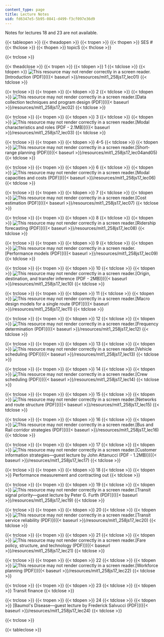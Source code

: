 ```yaml
---
content_type: page
title: Lecture Notes
uid: fd6347e5-5b95-0841-d499-f3cf097e36d9
---
```


Notes for lectures 18 and 23 are not available.

{{< tableopen >}}
{{< theadopen >}}
{{< tropen >}}
{{< thopen >}}
SES #
{{< thclose >}}
{{< thopen >}}
topicS
{{< thclose >}}

{{< trclose >}}

{{< theadclose >}}
{{< tropen >}}
{{< tdopen >}}
1
{{< tdclose >}}
{{< tdopen >}}
![This resource may not render correctly in a screen reader.](/images/inacessible.gif)[Introduction (PDF)]({{< baseurl >}}/resources/mit1_258js17_lec01)
{{< tdclose >}}

{{< trclose >}}
{{< tropen >}}
{{< tdopen >}}
2
{{< tdclose >}}
{{< tdopen >}}
![This resource may not render correctly in a screen reader.](/images/inacessible.gif)[Data collection techniques and program design (PDF)]({{< baseurl >}}/resources/mit1_258js17_lec02)
{{< tdclose >}}

{{< trclose >}}
{{< tropen >}}
{{< tdopen >}}
3
{{< tdclose >}}
{{< tdopen >}}
![This resource may not render correctly in a screen reader.](/images/inacessible.gif)[Modal characteristics and roles (PDF - 2.1MB)]({{< baseurl >}}/resources/mit1_258js17_lec03)
{{< tdclose >}}

{{< trclose >}}
{{< tropen >}}
{{< tdopen >}}
4–5
{{< tdclose >}}
{{< tdopen >}}
![This resource may not render correctly in a screen reader.](/images/inacessible.gif)[Short-range planning (PDF)]({{< baseurl >}}/resources/mit1_258js17_lec04and05)
{{< tdclose >}}

{{< trclose >}}
{{< tropen >}}
{{< tdopen >}}
6
{{< tdclose >}}
{{< tdopen >}}
![This resource may not render correctly in a screen reader.](/images/inacessible.gif)[Modal capacities and costs (PDF)]({{< baseurl >}}/resources/mit1_258js17_lec06)
{{< tdclose >}}

{{< trclose >}}
{{< tropen >}}
{{< tdopen >}}
7
{{< tdclose >}}
{{< tdopen >}}
![This resource may not render correctly in a screen reader.](/images/inacessible.gif)[Cost estimation (PDF)]({{< baseurl >}}/resources/mit1_258js17_lec07)
{{< tdclose >}}

{{< trclose >}}
{{< tropen >}}
{{< tdopen >}}
8
{{< tdclose >}}
{{< tdopen >}}
![This resource may not render correctly in a screen reader.](/images/inacessible.gif)[Ridership forecasting (PDF)]({{< baseurl >}}/resources/mit1_258js17_lec08)
{{< tdclose >}}

{{< trclose >}}
{{< tropen >}}
{{< tdopen >}}
9
{{< tdclose >}}
{{< tdopen >}}
![This resource may not render correctly in a screen reader.](/images/inacessible.gif)[Performance models (PDF)]({{< baseurl >}}/resources/mit1_258js17_lec09)
{{< tdclose >}}

{{< trclose >}}
{{< tropen >}}
{{< tdopen >}}
10
{{< tdclose >}}
{{< tdopen >}}
![This resource may not render correctly in a screen reader.](/images/inacessible.gif)[Origin, destination, and transfer inference (PDF - 2MB)]({{< baseurl >}}/resources/mit1_258js17_lec10)
{{< tdclose >}}

{{< trclose >}}
{{< tropen >}}
{{< tdopen >}}
11
{{< tdclose >}}
{{< tdopen >}}
![This resource may not render correctly in a screen reader.](/images/inacessible.gif)[Macro design models for a single route (PDF)]({{< baseurl >}}/resources/mit1_258js17_lec11)
{{< tdclose >}}

{{< trclose >}}
{{< tropen >}}
{{< tdopen >}}
12
{{< tdclose >}}
{{< tdopen >}}
![This resource may not render correctly in a screen reader.](/images/inacessible.gif)[Frequency determination (PDF)]({{< baseurl >}}/resources/mit1_258js17_lec12)
{{< tdclose >}}

{{< trclose >}}
{{< tropen >}}
{{< tdopen >}}
13
{{< tdclose >}}
{{< tdopen >}}
![This resource may not render correctly in a screen reader.](/images/inacessible.gif)[Vehicle scheduling (PDF)]({{< baseurl >}}/resources/mit1_258js17_lec13)
{{< tdclose >}}

{{< trclose >}}
{{< tropen >}}
{{< tdopen >}}
14
{{< tdclose >}}
{{< tdopen >}}
![This resource may not render correctly in a screen reader.](/images/inacessible.gif)[Crew scheduling (PDF)]({{< baseurl >}}/resources/mit1_258js17_lec14)
{{< tdclose >}}

{{< trclose >}}
{{< tropen >}}
{{< tdopen >}}
15
{{< tdclose >}}
{{< tdopen >}}
![This resource may not render correctly in a screen reader.](/images/inacessible.gif)[Networks and route structure (PDF)]({{< baseurl >}}/resources/mit1_258js17_lec15)
{{< tdclose >}}

{{< trclose >}}
{{< tropen >}}
{{< tdopen >}}
16
{{< tdclose >}}
{{< tdopen >}}
![This resource may not render correctly in a screen reader.](/images/inacessible.gif)[Bus and Rail corridor strategies (PDF)]({{< baseurl >}}/resources/mit1_258js17_lec16)
{{< tdclose >}}

{{< trclose >}}
{{< tropen >}}
{{< tdopen >}}
17
{{< tdclose >}}
{{< tdopen >}}
![This resource may not render correctly in a screen reader.](/images/inacessible.gif)[Customer information strategies—guest lecture by John Attanucci (PDF - 1.2MB)]({{< baseurl >}}/resources/mit1_258js17_lec17)
{{< tdclose >}}

{{< trclose >}}
{{< tropen >}}
{{< tdopen >}}
18
{{< tdclose >}}
{{< tdopen >}}
Performance measurement and contracting out
{{< tdclose >}}

{{< trclose >}}
{{< tropen >}}
{{< tdopen >}}
19
{{< tdclose >}}
{{< tdopen >}}
![This resource may not render correctly in a screen reader.](/images/inacessible.gif)[Transit signal priority—guest lecture by Peter G. Furth (PDF)]({{< baseurl >}}/resources/mit1_258js17_lec19)
{{< tdclose >}}

{{< trclose >}}
{{< tropen >}}
{{< tdopen >}}
20
{{< tdclose >}}
{{< tdopen >}}
![This resource may not render correctly in a screen reader.](/images/inacessible.gif)[Transit service reliability (PDF)]({{< baseurl >}}/resources/mit1_258js17_lec20)
{{< tdclose >}}

{{< trclose >}}
{{< tropen >}}
{{< tdopen >}}
21
{{< tdclose >}}
{{< tdopen >}}
![This resource may not render correctly in a screen reader.](/images/inacessible.gif)[Fare policy, structure, and technology (PDF)]({{< baseurl >}}/resources/mit1_258js17_lec21)
{{< tdclose >}}

{{< trclose >}}
{{< tropen >}}
{{< tdopen >}}
22
{{< tdclose >}}
{{< tdopen >}}
![This resource may not render correctly in a screen reader.](/images/inacessible.gif)[Workforce planning (PDF)]({{< baseurl >}}/resources/mit1_258js17_lec22)
{{< tdclose >}}

{{< trclose >}}
{{< tropen >}}
{{< tdopen >}}
23
{{< tdclose >}}
{{< tdopen >}}
Transit finance
{{< tdclose >}}

{{< trclose >}}
{{< tropen >}}
{{< tdopen >}}
24
{{< tdclose >}}
{{< tdopen >}}
[Baumol's Disease—guest lecture by Frederick Salvucci (PDF)]({{< baseurl >}}/resources/mit1_258js17_lec24)
{{< tdclose >}}

{{< trclose >}}

{{< tableclose >}}